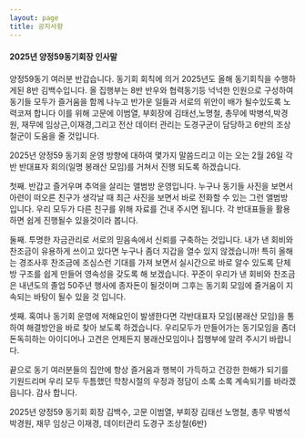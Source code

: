 ```yaml
---
layout: page
title: 공지사항
---
```


#### 2025년 양정59동기회장 인사말

양정59동기 여러분 반갑습니다.
동기회 회칙에 의거 2025년도 올해 동기회직을 수행하게된 8반 김백수입니다.
올 집행부는 8반 반우와 협력동기등 넉넉한 인원으로 구성하여  동기들 모두가 즐거움을 함께 나누고 반가운 일들과 서로의 위안이 배가 될수있도록 노력코져 합니다
이를 위해 고문에 이범열, 부회장에 김태선,노명철, 총무에 박병석,박경원, 재무에 임상근,이재경,그리고 전산 데이터 관리는 도경구군이 담당하고 6반의 조상철군이 도움을 줄 것입니다.

2025년 양정59 동기회 운영 방향에 대하여 몇가지 말씀드리고 이는 오는 2월 26일 각반 반대표자 회의(일명 봉래산 모임)를 거쳐서 진행 되도록 하겠습니다.

첫째. 반갑고 즐거우며 추억을 살리는 앨범방 운영입니다.
누구나 동기들 사진을 보면서 아련이 떠오른 친구가 생각날 때 최근 사진을 보면서 바로 전화할 수 있는 그런 앨범방 입니다.
우리 모두가 다른 친구를 위해 자료를 건내 주시면 됩니다. 각 반대표들을 활용하면 쉽게 진행될수 있을것이라 봅니다.

둘째. 투명한 자금관리로 서로의 믿음속에서 신뢰를 구축하는 것입니다. 
내가 낸 회비와 찬조금이 유용하게 쓰이고 있다면 누구나 좀더 지갑을 열수 있지 않겠습니까!
특히 올해는 경조사후 찬조금에 조심스런 기대를 가져 보면서 실시간으로 바로 알수 있도록 단체방 구조를 쉽게 만들어 영속성을 갖도록 해 보겠습니다.
꾸준이 우리가 낸 회비와 찬조금은 내년도의 졸업 50주년 행사에 종자돈이 될것이며 그후는 동기회 모임에 즐거움이 지속되는 바탕이 될수 있을 것 입니다.

셋째. 혹여나 동기회 운영에 저해요인이 발생한다면 각반대표자 모임(봉래산 모임)을 통하여 해결방안을 바로 찾아 보도록 하겠습니다.
우리모두가 만들어가는 동기모임을 좀더 돈독히하는 아이디어나 고견은 언제든지 봉래산모임이나 집행부에 알려 주시기 바랍니다.

끝으로 동기 여러분들의 집안에 항상 즐거움과 행복이 가득하고 건강한 한해가 되기를 기원드리며 우리 모두 두틈했던 학창시절의 우정과 정담이 소록 소록 계속되기를 바라겠읍니다.
감사 합니다.

2025년 양정59 동기회 
회장 김백수, 고문 이범열, 부회장 김태선 노명철, 총무 박병석 박경원, 재무 임상근 이재경, 데이터관리 도경구 조상철(6반)    


